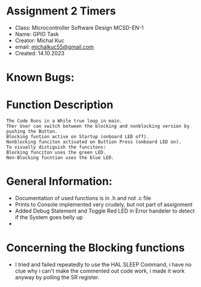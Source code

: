 # Assignment 2 Timers 

* Class: 		Microcontroller Software Design MCSD-EN-1
* Name: 		GPIO Task
* Creator: 		Michal Kuc
* email:		michalkuc55@gmail.com
* Created:		14.10.2023

# Known Bugs:


# Function Description
	The Code Runs in a While true loop in main.
	Ther User can switch between the blocking and nonblocking version by pushing the Button.
	Blocking funtion active on Startup (onboard LED off).
	Nonblocking funciton activated on Buttion Press (onboard LED on).
	To visually distiguish the funcitons:
	Blocking funciton uses the green LED.
	Non-Blocking fucntion uses the blue LED.
	
	

# General Information:

* Documentation of used functions is in .h and not .c file
* Prints to Console implemented very crudely, but not part of assignment
* Added Debug Statement and Toggle Red LED in Error handeler to detect if the System goes belly up
*

# Concerning the Blocking functions
* I tried and failed repeatedly to use the HAL SLEEP Command, i have no clue why i can't make the commented out code work,
i made it work anyway by polling the SR register.

